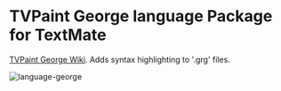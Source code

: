 
# TVPaint George language Package for TextMate

[TVPaint George Wiki](https://wiki.tvpaint.com/index.php?title=George). Adds syntax highlighting to '.grg' files.

![language-george](https://i.imgur.com/2b8hdvv.png)
